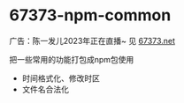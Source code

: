 # 67373-npm-common
广告：陈一发儿2023年正在直播~ 见 [67373.net](https://67373.net)

把一些常用的功能打包成npm包使用
- 时间格式化、修改时区
- 文件名合法化
